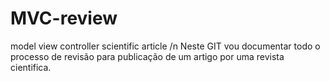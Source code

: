 # MVC-review
model view controller scientific article /n
Neste GIT vou documentar todo o processo de revisão para publicação de um artigo por uma revista cientifica. 
